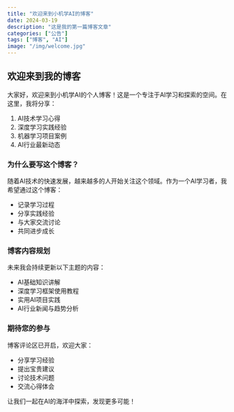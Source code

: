 ```yaml
---
title: "欢迎来到小机学AI的博客"
date: 2024-03-19
description: "这是我的第一篇博客文章"
categories: ["公告"]
tags: ["博客", "AI"]
image: "/img/welcome.jpg"
---
```


## 欢迎来到我的博客

大家好，欢迎来到小机学AI的个人博客！这是一个专注于AI学习和探索的空间。在这里，我将分享：

1. AI技术学习心得
2. 深度学习实践经验
3. 机器学习项目案例
4. AI行业最新动态

### 为什么要写这个博客？

随着AI技术的快速发展，越来越多的人开始关注这个领域。作为一个AI学习者，我希望通过这个博客：

- 记录学习过程
- 分享实践经验
- 与大家交流讨论
- 共同进步成长

### 博客内容规划

未来我会持续更新以下主题的内容：

- AI基础知识讲解
- 深度学习框架使用教程
- 实用AI项目实践
- AI行业新闻与趋势分析

### 期待您的参与

博客评论区已开启，欢迎大家：

- 分享学习经验
- 提出宝贵建议
- 讨论技术问题
- 交流心得体会

让我们一起在AI的海洋中探索，发现更多可能！ 
